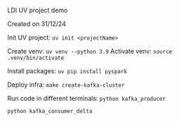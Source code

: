 LDI UV project demo 

Created on 31/12/24

Init UV project:
`uv init <projectName>`

Create venv: `uv venv --python 3.9`
Activate venv: `source .venv/bin/activate`

Install packages: `uv pip install pyspark`

Deploy infra: `make create-kafka-cluster`

Run code in different terminals: 
`python kafka_producer`

`python kafka_consumer_delta`
